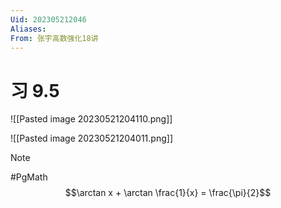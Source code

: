 ```yaml
---
Uid: 202305212046
Aliases:
From: 张宇高数强化18讲
---
```


# 习 9.5


![[Pasted image 20230521204110.png]]

![[Pasted image 20230521204011.png]]

> [!note]  
> #PgMath
> $$\arctan x + \arctan \frac{1}{x} = \frac{\pi}{2}$$ 
